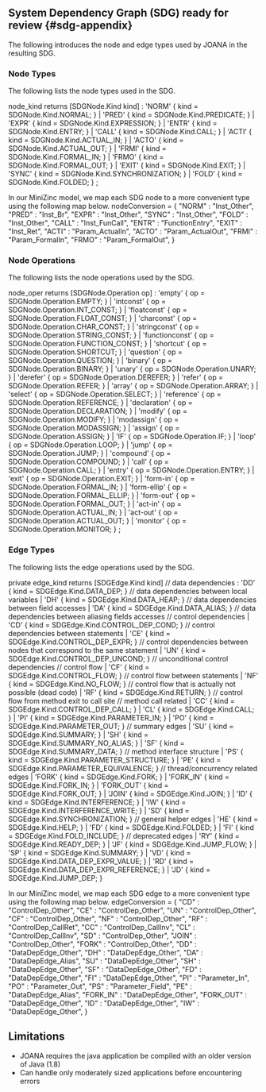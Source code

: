 ## System Dependency Graph (SDG)  **ready for review** {#sdg-appendix}

The following introduces the node and edge types used by JOANA in the resulting SDG.


### Node Types
The following lists the node types used in the SDG. 

node_kind returns [SDGNode.Kind kind]
  : 'NORM' { kind = SDGNode.Kind.NORMAL; }
  | 'PRED' { kind = SDGNode.Kind.PREDICATE; }
  | 'EXPR' { kind = SDGNode.Kind.EXPRESSION; }
  | 'ENTR' { kind = SDGNode.Kind.ENTRY; }
  | 'CALL' { kind = SDGNode.Kind.CALL; }
  | 'ACTI' { kind = SDGNode.Kind.ACTUAL_IN; }
  | 'ACTO' { kind = SDGNode.Kind.ACTUAL_OUT; }
  | 'FRMI' { kind = SDGNode.Kind.FORMAL_IN; }
  | 'FRMO' { kind = SDGNode.Kind.FORMAL_OUT; }
  | 'EXIT' { kind = SDGNode.Kind.EXIT; }
  | 'SYNC' { kind = SDGNode.Kind.SYNCHRONIZATION; }
  | 'FOLD' { kind = SDGNode.Kind.FOLDED; }
  ;

In our MiniZinc model, we map each SDG node to a more convenient type using the following map below.
  nodeConversion = {
    "NORM" : "Inst_Other",
    "PRED" : "Inst_Br",
    "EXPR" : "Inst_Other",
    "SYNC" : "Inst_Other",
    "FOLD" : "Inst_Other",
    "CALL" : "Inst_FunCall",
    "ENTR" : "FunctionEntry",
    "EXIT" : "Inst_Ret",
    "ACTI" : "Param_ActualIn",
    "ACTO" : "Param_ActualOut",
    "FRMI" : "Param_FormalIn",
    "FRMO" : "Param_FormalOut",
}

### Node Operations
The following lists the node operations used by the SDG.

node_oper returns [SDGNode.Operation op]
  : 'empty'          { op = SDGNode.Operation.EMPTY; }
  | 'intconst'       { op = SDGNode.Operation.INT_CONST; }
  | 'floatconst'     { op = SDGNode.Operation.FLOAT_CONST; }
  | 'charconst'      { op = SDGNode.Operation.CHAR_CONST; }
  | 'stringconst'    { op = SDGNode.Operation.STRING_CONST; }
  | 'functionconst'  { op = SDGNode.Operation.FUNCTION_CONST; }
  | 'shortcut'       { op = SDGNode.Operation.SHORTCUT; }
  | 'question'       { op = SDGNode.Operation.QUESTION; }
  | 'binary'         { op = SDGNode.Operation.BINARY; }
  | 'unary'          { op = SDGNode.Operation.UNARY; }
  | 'derefer'        { op = SDGNode.Operation.DEREFER; }
  | 'refer'          { op = SDGNode.Operation.REFER; }
  | 'array'          { op = SDGNode.Operation.ARRAY; }
  | 'select'         { op = SDGNode.Operation.SELECT; }
  | 'reference'      { op = SDGNode.Operation.REFERENCE; }
  | 'declaration'    { op = SDGNode.Operation.DECLARATION; }
  | 'modify'         { op = SDGNode.Operation.MODIFY; }
  | 'modassign'      { op = SDGNode.Operation.MODASSIGN; }
  | 'assign'         { op = SDGNode.Operation.ASSIGN; }
  | 'IF'             { op = SDGNode.Operation.IF; }
  | 'loop'           { op = SDGNode.Operation.LOOP; }
  | 'jump'           { op = SDGNode.Operation.JUMP; }
  | 'compound'       { op = SDGNode.Operation.COMPOUND; }
  | 'call'           { op = SDGNode.Operation.CALL; }
  | 'entry'          { op = SDGNode.Operation.ENTRY; }
  | 'exit'           { op = SDGNode.Operation.EXIT; }
  | 'form-in'        { op = SDGNode.Operation.FORMAL_IN; }
  | 'form-ellip'     { op = SDGNode.Operation.FORMAL_ELLIP; }
  | 'form-out'       { op = SDGNode.Operation.FORMAL_OUT; }
  | 'act-in'         { op = SDGNode.Operation.ACTUAL_IN; }
  | 'act-out'        { op = SDGNode.Operation.ACTUAL_OUT; }
  | 'monitor'        { op = SDGNode.Operation.MONITOR; }
  ;


### Edge Types
The following lists the edge operations used by the SDG.

private edge_kind returns [SDGEdge.Kind kind]
// data dependencies
  : 'DD' { kind = SDGEdge.Kind.DATA_DEP; }            // data dependencies between local variables
  | 'DH' { kind = SDGEdge.Kind.DATA_HEAP; }           // data dependencies between field accesses
  | 'DA' { kind = SDGEdge.Kind.DATA_ALIAS; }          // data dependencies between aliasing fields accesses
// control dependencies
  | 'CD' { kind = SDGEdge.Kind.CONTROL_DEP_COND; }    // control dependencies between statements
  | 'CE' { kind = SDGEdge.Kind.CONTROL_DEP_EXPR; }    // control dependencies between nodes that correspond to the same statement
  | 'UN' { kind = SDGEdge.Kind.CONTROL_DEP_UNCOND; }  // unconditional control dependencies
// control flow
  | 'CF' { kind = SDGEdge.Kind.CONTROL_FLOW; }        // control flow between statements
  | 'NF' { kind = SDGEdge.Kind.NO_FLOW; }             // control flow that is actually not possible (dead code)
  | 'RF' { kind = SDGEdge.Kind.RETURN; }              // control flow from method exit to call site
// method call related
  | 'CC' { kind = SDGEdge.Kind.CONTROL_DEP_CALL; }
  | 'CL' { kind = SDGEdge.Kind.CALL; }
  | 'PI' { kind = SDGEdge.Kind.PARAMETER_IN; }
  | 'PO' { kind = SDGEdge.Kind.PARAMETER_OUT; }
// summary edges
  | 'SU' { kind = SDGEdge.Kind.SUMMARY; }
  | 'SH' { kind = SDGEdge.Kind.SUMMARY_NO_ALIAS; }
  | 'SF' { kind = SDGEdge.Kind.SUMMARY_DATA; }
// method interface structure
  | 'PS' { kind = SDGEdge.Kind.PARAMETER_STRUCTURE; }
  | 'PE' { kind = SDGEdge.Kind.PARAMETER_EQUIVALENCE; }
// thread/concurrency related edges
  | 'FORK' { kind = SDGEdge.Kind.FORK; }
  | 'FORK_IN' { kind = SDGEdge.Kind.FORK_IN; }
  | 'FORK_OUT' { kind = SDGEdge.Kind.FORK_OUT; }
  | 'JOIN' { kind = SDGEdge.Kind.JOIN; }
  | 'ID' { kind = SDGEdge.Kind.INTERFERENCE; }
  | 'IW' { kind = SDGEdge.Kind.INTERFERENCE_WRITE; }
  | 'SD' { kind = SDGEdge.Kind.SYNCHRONIZATION; }
// general helper edges
  | 'HE' { kind = SDGEdge.Kind.HELP; }
  | 'FD' { kind = SDGEdge.Kind.FOLDED; }
  | 'FI' { kind = SDGEdge.Kind.FOLD_INCLUDE; }
// deprecated edges
  | 'RY' { kind = SDGEdge.Kind.READY_DEP; }
  | 'JF' { kind = SDGEdge.Kind.JUMP_FLOW; }
  | 'SP' { kind = SDGEdge.Kind.SUMMARY; }
  | 'VD' { kind = SDGEdge.Kind.DATA_DEP_EXPR_VALUE; }
  | 'RD' { kind = SDGEdge.Kind.DATA_DEP_EXPR_REFERENCE; }
  | 'JD' { kind = SDGEdge.Kind.JUMP_DEP; }


In our MiniZinc model, we map each SDG edge to a more convenient type using the following map below.
edgeConversion = {
    "CD" : "ControlDep_Other",
    "CE" : "ControlDep_Other",
    "UN" : "ControlDep_Other",
    "CF" : "ControlDep_Other",
    "NF" : "ControlDep_Other",
    "RF" : "ControlDep_CallRet",
    "CC" : "ControlDep_CallInv",
    "CL" : "ControlDep_CallInv",
    "SD" : "ControlDep_Other",
    "JOIN" : "ControlDep_Other",
    "FORK" : "ControlDep_Other",
    "DD" : "DataDepEdge_Other",
    "DH" : "DataDepEdge_Other",
    "DA" : "DataDepEdge_Alias",
    "SU" : "DataDepEdge_Other",
    "SH" : "DataDepEdge_Other",
    "SF" : "DataDepEdge_Other",
    "FD" : "DataDepEdge_Other",
    "FI" : "DataDepEdge_Other",
    "PI" : "Parameter_In",
    "PO" : "Parameter_Out",
    "PS" : "Parameter_Field",
    "PE" : "DataDepEdge_Alias",
    "FORK_IN" : "DataDepEdge_Other",
    "FORK_OUT" : "DataDepEdge_Other",
    "ID" : "DataDepEdge_Other",
    "IW" : "DataDepEdge_Other",
}

  ## Limitations
  * JOANA requires the java application be compiled with an older version of Java (1.8)
  * Can handle only moderately sized applications before encountering errors

